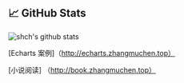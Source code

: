


## &#x1f4c8; GitHub Stats

![shch's github stats](https://github-readme-stats.vercel.app/api?username=zhangxiang0316&count_private=true&show_icons=true)


[Echarts 案例]（http://echarts.zhangmuchen.top）


[小说阅读] （http://book.zhangmuchen.top）

